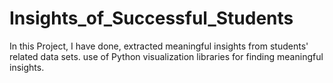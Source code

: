 # Insights_of_Successful_Students
In this Project, I have done, extracted meaningful insights from students' related data sets. use of Python visualization libraries for finding meaningful insights. 

